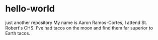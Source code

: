 # hello-world
just another repository
My name is Aaron Ramos-Cortes, I attend St. Robert's CHS. I've had tacos on the moon and find them far superior to Earth tacos.
